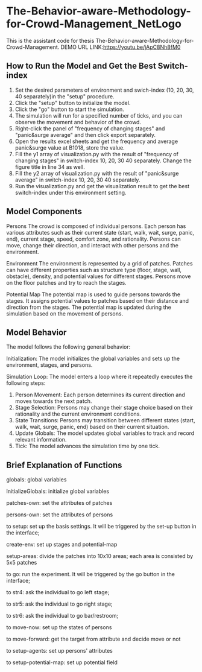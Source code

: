 # The-Behavior-aware-Methodology-for-Crowd-Management_NetLogo
This is the assistant code for thesis The-Behavior-aware-Methodology-for-Crowd-Management.
DEMO URL LINK:https://youtu.be/jApC8Nh8fM0


## How to Run the Model and Get the Best Switch-index

1. Set the desired parameters of environment and swich-index (10, 20, 30, 40 separately)in the "setup" procedure.
2. Click the "setup" button to initialize the model.
3. Click the "go" button to start the simulation.
4. The simulation will run for a specified number of ticks, and you can observe the movement and behavior of the crowd.
5. Right-click the panel of "frequency of changing stages" and "panic&surge average" and then click export separately.
6. Open the results excel sheets and get the frequency and average panic&surge value at B1018, store the value.
7. Fill the y1 array of visualization.py with the result of "frequency of changing stages" in switch-index 10, 20, 30 40 separately. Change the figure title in line 34 as well.
8. Fill the y2 array of visualization.py with the result of "panic&surge average" in switch-index 10, 20, 30 40 separately.
9. Run the visualization.py and get the visualization result to get the best switch-index under this environment setting.



## Model Components
Persons
The crowd is composed of individual persons.
Each person has various attributes such as their current state (start, walk, wait, surge, panic, end), current stage, speed, comfort zone, and rationality.
Persons can move, change their direction, and interact with other persons and the environment.

Environment
The environment is represented by a grid of patches.
Patches can have different properties such as structure type (floor, stage, wall, obstacle), density, and potential values for different stages.
Persons move on the floor patches and try to reach the stages.

Potential Map
The potential map is used to guide persons towards the stages.
It assigns potential values to patches based on their distance and direction from the stages.
The potential map is updated during the simulation based on the movement of persons.

## Model Behavior
The model follows the following general behavior:

Initialization: The model initializes the global variables and sets up the environment, stages, and persons.

Simulation Loop: The model enters a loop where it repeatedly executes the following steps:
1. Person Movement: Each person determines its current direction and moves towards the next patch.
2. Stage Selection: Persons may change their stage choice based on their rationality and the current environment conditions.
3. State Transitions: Persons may transition between different states (start, walk, wait, surge, panic, end) based on their current situation.
4. Update Globals: The model updates global variables to track and record relevant information.
5. Tick: The model advances the simulation time by one tick.



## Brief Explanation of Functions
globals:
global variables

InitializeGlobals:
initialize global variables

patches-own:
set the attributes of patches

persons-own:
set the attributes of persons

to setup:
set up the basis settings. It will be triggered by the set-up button in the interface;

create-env:
set up stages and potential-map

setup-areas:
divide the patches into 10x10 areas; each area is consisted by 5x5 patches

to go:
run the experiment. It will be triggered by the go button in the interface;

to str4:
ask the individual to go left stage;

to str5:
ask the individual to go right stage;

to str6:
ask the individual to go bar/restroom;

to move-now:
set up the states of persons

to move-forward:
get the target from attribute and decide move or not

to setup-agents:
set up persons' attributes

to setup-potential-map:
set up potential field
